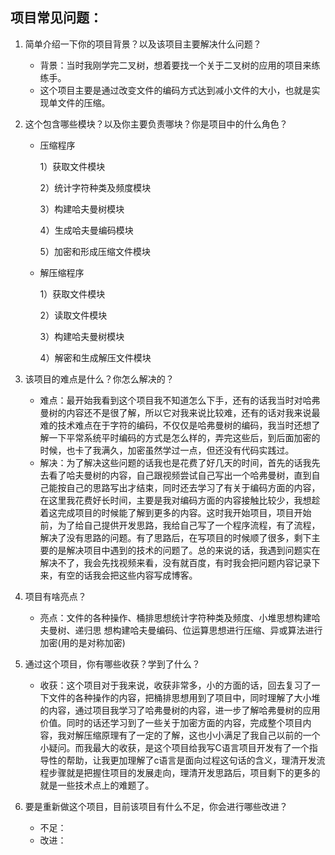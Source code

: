 ## 项目常见问题：

1. 简单介绍一下你的项目背景？以及该项目主要解决什么问题？

   - 背景：当时我刚学完二叉树，想着要找一个关于二叉树的应用的项目来练练手。
   - 这个项目主要是通过改变文件的编码方式达到减小文件的大小，也就是实现单文件的压缩。

2. 这个包含哪些模块？以及你主要负责哪块？你是项目中的什么角色？

   - 压缩程序

     1）获取文件模块

     2）统计字符种类及频度模块

     3）构建哈夫曼树模块

     4）生成哈夫曼编码模块

     5）加密和形成压缩文件模块

   - 解压缩程序

     1）获取文件模块

     2）读取文件模块

     3）构建哈夫曼树模块

     4）解密和生成解压文件模块

3. 该项目的难点是什么？你怎么解决的？

   - 难点：最开始我看到这个项目我不知道怎么下手，还有的话我当时对哈弗曼树的内容还不是很了解，所以它对我来说比较难，还有的话对我来说最难的技术难点在于字符的编码，不仅仅是哈弗曼树的编码，我当时还想了解一下平常系统平时编码的方式是怎么样的，弄完这些后，到后面加密的时候，也卡了我满久，加密虽然学过一点，但还没有代码实践过。
   - 解决：为了解决这些问题的话我也是花费了好几天的时间，首先的话我先去看了哈夫曼树的内容，自己跟视频尝试自己写出一个哈弗曼树，直到自己能按自己的思路写出才结束，同时还去学习了有关于编码方面的内容，在这里我花费好长时间，主要是我对编码方面的内容接触比较少，我想趁着这完成项目的时候能了解到更多的内容。这时我开始项目，项目开始前，为了给自己提供开发思路，我给自己写了一个程序流程，有了流程，解决了没有思路的问题。有了思路后，在写项目的时候顺了很多，剩下主要的是解决项目中遇到的技术的问题了。总的来说的话，我遇到问题实在解决不了，我会先找视频来看，没有就百度，有时我会把问题内容记录下来，有空的话我会把这些内容写成博客。

4. 项目有啥亮点？

   - 亮点：文件的各种操作、桶排思想统计字符种类及频度、小堆思想构建哈夫曼树、递归思 想构建哈夫曼编码、位运算思想进行压缩、异或算法进行加密(用的是对称加密)

5. 通过这个项目，你有哪些收获？学到了什么？

   - 收获：这个项目对于我来说，收获非常多，小的方面的话，回去复习了一下文件的各种操作的内容，把桶排思想用到了项目中，同时理解了大小堆的内容，通过项目我学习了哈弗曼树的内容，进一步了解哈弗曼树的应用价值。同时的话还学习到了一些关于加密方面的内容，完成整个项目内容，我对解压缩原理有了一定的了解，这也小小满足了我自己以前的一个小疑问。而我最大的收获，是这个项目给我写C语言项目开发有了一个指导性的帮助，让我更加理解了c语言是面向过程这句话的含义，理清开发流程步骤就是把握住项目的发展走向，理清开发思路后，项目剩下的更多的就是一些技术点上的难题了。

6. 要是重新做这个项目，目前该项目有什么不足，你会进行哪些改进？

   - 不足：
   - 改进：